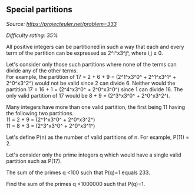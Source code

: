 Special partitions
------------------

*Source: https://projecteuler.net/problem=333*


*Difficulty rating: 35%*

All positive integers can be partitioned in such a way that each and
every term of the partition can be expressed as 2^i^x3^j^, where i,j ≥
0.

Let's consider only those such partitions where none of the terms can
divide any of the other terms.\
For example, the partition of 17 = 2 + 6 + 9 = (2^1^x3^0^ + 2^1^x3^1^ +
2^0^x3^2^) would not be valid since 2 can divide 6. Neither would the
partition 17 = 16 + 1 = (2^4^x3^0^ + 2^0^x3^0^) since 1 can divide 16.
The only valid partition of 17 would be 8 + 9 = (2^3^x3^0^ + 2^0^x3^2^).

Many integers have more than one valid partition, the first being 11
having the following two partitions.\
11 = 2 + 9 = (2^1^x3^0^ + 2^0^x3^2^)\
11 = 8 + 3 = (2^3^x3^0^ + 2^0^x3^1^)

Let's define P(n) as the number of valid partitions of n. For example,
P(11) = 2.

Let's consider only the prime integers q which would have a single valid
partition such as P(17).

The sum of the primes q \<100 such that P(q)=1 equals 233.

Find the sum of the primes q \<1000000 such that P(q)=1.
